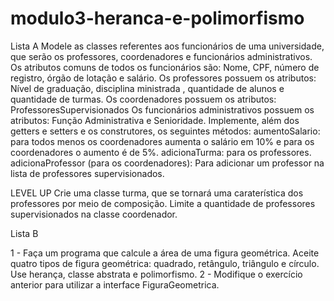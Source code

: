 # modulo3-heranca-e-polimorfismo

Lista A
Modele as classes referentes aos funcionários de uma universidade, que serão os professores, coordenadores e funcionários administrativos. 
Os atributos comuns de todos os funcionários são: Nome, CPF, número de registro, órgão de lotação e salário. 
Os professores possuem os atributos: Nível de graduação, disciplina ministrada , quantidade de alunos e quantidade de turmas. 
Os coordenadores possuem os atributos: ProfessoresSupervisionados
Os funcionários administrativos possuem os atributos: Função Administrativa e Senioridade.
Implemente, além dos getters e setters e os construtores, os seguintes métodos:
aumentoSalario: para todos menos os coordenadores aumenta o salário em 10% e para os coordenadores o aumento é de 5%. 
adicionaTurma: para os professores. 
adicionaProfessor (para os coordenadores): Para adicionar um professor na lista de professores supervisionados. 

LEVEL UP
Crie uma classe turma, que se tornará uma caraterística dos professores por meio de composição.
Limite a quantidade de professores supervisionados na classe coordenador.

Lista B

1 - Faça um programa que calcule a área de uma figura geométrica. Aceite quatro tipos de figura geométrica: quadrado, retângulo, triângulo e círculo. Use herança, classe abstrata e polimorfismo.
2 - Modifique o exercício anterior para utilizar a interface FiguraGeometrica.
